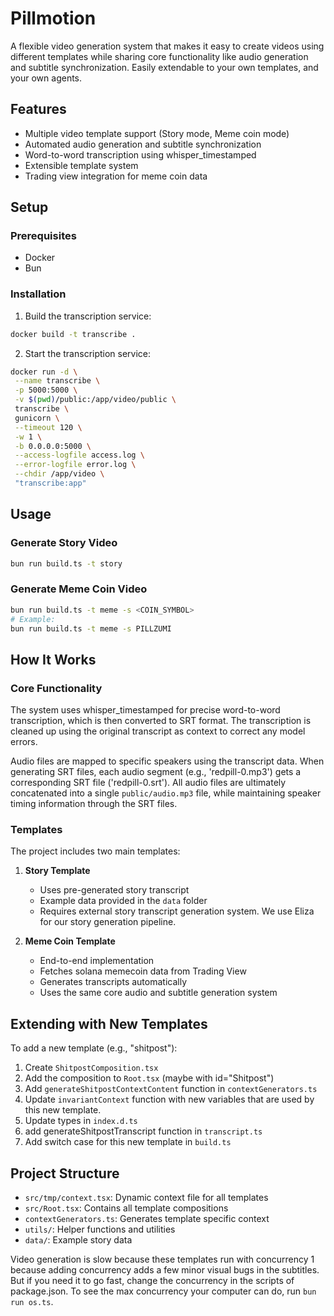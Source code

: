 # Pillmotion

A flexible video generation system that makes it easy to create videos using different templates while sharing core functionality like audio generation and subtitle synchronization. Easily extendable to your own templates, and your own agents.

## Features

-   Multiple video template support (Story mode, Meme coin mode)
-   Automated audio generation and subtitle synchronization
-   Word-to-word transcription using whisper_timestamped
-   Extensible template system
-   Trading view integration for meme coin data

## Setup

### Prerequisites

-   Docker
-   Bun

### Installation

1. Build the transcription service:

```bash
docker build -t transcribe .
```

2. Start the transcription service:

```bash
docker run -d \
 --name transcribe \
 -p 5000:5000 \
 -v $(pwd)/public:/app/video/public \
 transcribe \
 gunicorn \
 --timeout 120 \
 -w 1 \
 -b 0.0.0.0:5000 \
 --access-logfile access.log \
 --error-logfile error.log \
 --chdir /app/video \
 "transcribe:app"
```

## Usage

### Generate Story Video

```bash
bun run build.ts -t story
```

### Generate Meme Coin Video

```bash
bun run build.ts -t meme -s <COIN_SYMBOL>
# Example:
bun run build.ts -t meme -s PILLZUMI
```

## How It Works

### Core Functionality

The system uses whisper_timestamped for precise word-to-word transcription, which is then converted to SRT format. The transcription is cleaned up using the original transcript as context to correct any model errors.

Audio files are mapped to specific speakers using the transcript data. When generating SRT files, each audio segment (e.g., 'redpill-0.mp3') gets a corresponding SRT file ('redpill-0.srt'). All audio files are ultimately concatenated into a single `public/audio.mp3` file, while maintaining speaker timing information through the SRT files.

### Templates

The project includes two main templates:

1. **Story Template**

    - Uses pre-generated story transcript
    - Example data provided in the `data` folder
    - Requires external story transcript generation system. We use Eliza for our story generation pipeline.

2. **Meme Coin Template**
    - End-to-end implementation
    - Fetches solana memecoin data from Trading View
    - Generates transcripts automatically
    - Uses the same core audio and subtitle generation system

## Extending with New Templates

To add a new template (e.g., "shitpost"):

1. Create `ShitpostComposition.tsx`
2. Add the composition to `Root.tsx` (maybe with id="Shitpost")
3. Add `generateShitpostContextContent` function in `contextGenerators.ts`
4. Update `invariantContext` function with new variables that are used by this new template.
5. Update types in `index.d.ts`
6. add generateShitpostTranscript function in `transcript.ts`
7. Add switch case for this new template in `build.ts`

## Project Structure

-   `src/tmp/context.tsx`: Dynamic context file for all templates
-   `src/Root.tsx`: Contains all template compositions
-   `contextGenerators.ts`: Generates template specific context
-   `utils/`: Helper functions and utilities
-   `data/`: Example story data

Video generation is slow because these templates run with concurrency 1 because adding concurrency adds a few minor visual bugs in the subtitles. But if you need it to go fast, change the concurrency in the scripts of package.json. To see the max concurrency your computer can do, run `bun run os.ts`.
